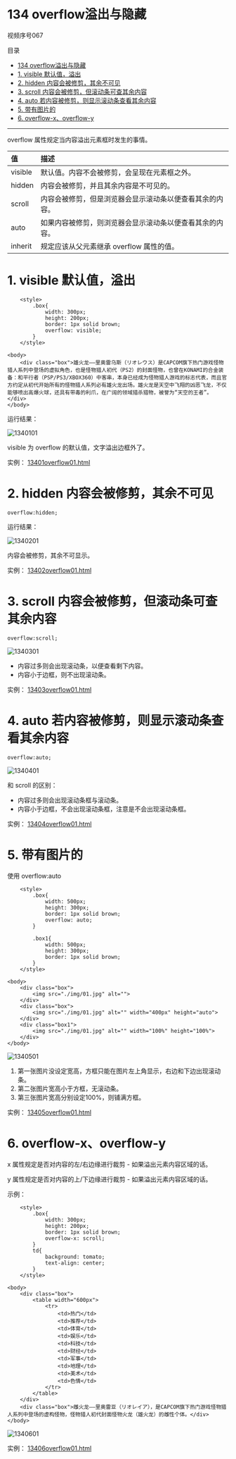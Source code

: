 # 134 overflow溢出与隐藏

视频序号067

目录
- [134 overflow溢出与隐藏](#134-overflow溢出与隐藏)
- [1. visible 默认值，溢出](#1-visible-默认值溢出)
- [2. hidden 内容会被修剪，其余不可见](#2-hidden-内容会被修剪其余不可见)
- [3. scroll 内容会被修剪，但滚动条可查其余内容](#3-scroll-内容会被修剪但滚动条可查其余内容)
- [4. auto 若内容被修剪，则显示滚动条查看其余内容](#4-auto-若内容被修剪则显示滚动条查看其余内容)
- [5. 带有图片的](#5-带有图片的)
- [6. overflow-x、overflow-y](#6-overflow-xoverflow-y)


***

overflow 属性规定当内容溢出元素框时发生的事情。

| 值      | 描述                                                     |
| :------ | :------------------------------------------------------- |
| visible | 默认值。内容不会被修剪，会呈现在元素框之外。             |
| hidden  | 内容会被修剪，并且其余内容是不可见的。                   |
| scroll  | 内容会被修剪，但是浏览器会显示滚动条以便查看其余的内容。 |
| auto    | 如果内容被修剪，则浏览器会显示滚动条以便查看其余的内容。 |
| inherit | 规定应该从父元素继承 overflow 属性的值。                 |

# 1. visible 默认值，溢出

```
    <style>
        .box{
            width: 300px;
            height: 200px;
            border: 1px solid brown;
            overflow: visible;
        }
    </style>

<body>
    <div class="box">雄火龙——里奥雷乌斯（リオレウス）是CAPCOM旗下热门游戏怪物猎人系列中登场的虚拟角色，也是怪物猎人初代（PS2）的封面怪物，也曾在KONAMI的合金装备：和平行者（PSP/PS3/XBOX360）中客串，本身已经成为怪物猎人游戏的标志代表，而且官方约定从初代开始所有的怪物猎人系列必有雄火龙出场。雄火龙是天空中飞翔的凶恶飞龙，不仅能够喷出高爆火球，还具有带毒的利爪，在广阔的领域猎杀猎物，被誉为“天空的王者”。</div>
</body>
```

运行结果：

![1340101](img/1340101.png)

visible 为 overflow 的默认值，文字溢出边框外了。

实例：   [13401overflow01.html](13401overflow01.html) 



# 2. hidden 内容会被修剪，其余不可见

```
overflow:hidden;
```

运行结果：

![1340201](img/1340201.png)

内容会被修剪，其余不可显示。

实例：  [13402overflow01.html](13402overflow01.html) 



# 3. scroll 内容会被修剪，但滚动条可查其余内容

```
overflow:scroll;
```

![1340301](img/1340301.png)

* 内容过多则会出现滚动条，以便查看剩下内容。
* 内容小于边框，则不出现滚动条。

实例：  [13403overflow01.html](13403overflow01.html) 



# 4. auto 若内容被修剪，则显示滚动条查看其余内容

```
overflow:auto;
```

![1340401](img/1340401.png)

和 scroll 的区别：

* 内容过多则会出现滚动条框与滚动条。
* 内容小于边框，不会出现滚动条框，注意是不会出现滚动条框。

实例：  [13404overflow01.html](13404overflow01.html) 



# 5. 带有图片的

使用 overflow:auto

```
    <style>
        .box{
            width: 500px;
            height: 300px;
            border: 1px solid brown;
            overflow: auto;
        }

        .box1{
            width: 500px;
            height: 300px;
            border: 1px solid brown;
        }
    </style>

<body>
    <div class="box">
        <img src="./img/01.jpg" alt="">
    </div>
    <div class="box">
        <img src="./img/01.jpg" alt="" width="400px" height="auto">
    </div>
    <div class="box1">
        <img src="./img/01.jpg" alt="" width="100%" height="100%">
    </div>
</body>
```

![1340501](img/1340501.png)

1. 第一张图片没设定宽高，方框只能在图片左上角显示，右边和下边出现滚动条。
2. 第二张图片宽高小于方框，无滚动条。
3. 第三张图片宽高分别设定100%，则铺满方框。

实例：  [13405overflow01.html](13405overflow01.html) 



# 6. overflow-x、overflow-y

x 属性规定是否对内容的左/右边缘进行裁剪 - 如果溢出元素内容区域的话。

y 属性规定是否对内容的上/下边缘进行裁剪 - 如果溢出元素内容区域的话。

示例：

```
    <style>
        .box{
            width: 300px;
            height: 200px;
            border: 1px solid brown;
            overflow-x: scroll;
        }
        td{
            background: tomato;
            text-align: center;
        }
    </style>

<body>
    <div class="box">
        <table width="600px">
            <tr>
                <td>热门</td>
                <td>推荐</td>
                <td>体育</td>
                <td>娱乐</td>
                <td>科技</td>
                <td>财经</td>
                <td>军事</td>
                <td>地理</td>
                <td>美术</td>
                <td>色情</td>
            </tr>
        </table>    
    </div>
    <div class="box">雌火龙——里奥雷亚（リオレイア），是CAPCOM旗下热门游戏怪物猎人系列中登场的虚构怪物，怪物猎人初代封面怪物火龙（雄火龙）的雌性个体。</div>
</body>
```

![1340601](img/1340601.png)

实例：  [13406overflow01.html](13406overflow01.html) 




